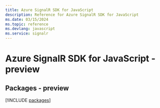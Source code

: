 ```yaml
---
title: Azure SignalR SDK for JavaScript
description: Reference for Azure SignalR SDK for JavaScript
ms.date: 03/15/2024
ms.topic: reference
ms.devlang: javascript
ms.service: signalr
---
```

# Azure SignalR SDK for JavaScript - preview
## Packages - preview
[!INCLUDE [packages](signalr-index.md)]